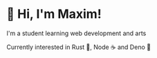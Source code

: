 # 👋 Hi, I'm Maxim!

I'm a student learning web development and arts

Currently interested in Rust 🦀, Node ☕ and Deno 🦕
